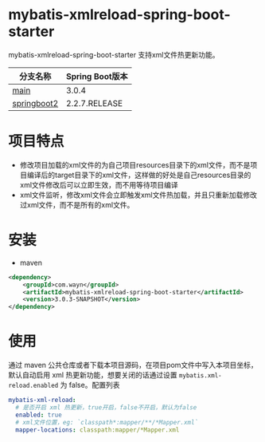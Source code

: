 # mybatis-xmlreload-spring-boot-starter
mybatis-xmlreload-spring-boot-starter 支持xml文件热更新功能。

| 分支名称                                                                                             | Spring Boot版本 |
|--------------------------------------------------------------------------------------------------|---------------|
| [main](https://github.com/wayn111/mybatis-xmlreload-spring-boot-starter)                         | 3.0.4         |
| [springboot2](https://github.com/wayn111/mybatis-xmlreload-spring-boot-starter/tree/springboot2) | 2.2.7.RELEASE 

# 项目特点
- 修改项目加载的xml文件的为自己项目resources目录下的xml文件，而不是项目编译后的target目录下的xml文件，这样做的好处是自己resources目录的xml文件修改后可以立即生效，而不用等待项目编译
- xml文件监听，修改xml文件会立即触发xml文件热加载，并且只重新加载修改过xml文件，而不是所有的xml文件。

# 安装
- maven
```xml
<dependency>
    <groupId>com.wayn</groupId>
    <artifactId>mybatis-xmlreload-spring-boot-starter</artifactId>
    <version>3.0.3-SNAPSHOT</version>
</dependency>
```

# 使用
通过 maven 公共仓库或者下载本项目源码，在项目pom文件中写入本项目坐标，默认自动启用 xml 热更新功能，想要关闭的话通过设置 `mybatis.xml-reload.enabled`
为 false。配置列表
```yml
mybatis-xml-reload:
  # 是否开启 xml 热更新，true开启，false不开启，默认为false
  enabled: true 
  # xml文件位置，eg: `classpath*:mapper/**/*Mapper.xml`
  mapper-locations: classpath:mapper/*Mapper.xml
```
